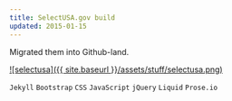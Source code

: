 ```yaml
---
title: SelectUSA.gov build
updated: 2015-01-15
---
```


Migrated them into Github-land. 

[![selectusa]({{ site.baseurl }}/assets/stuff/selectusa.png)](https://github.com/SelectUSA)

`Jekyll` `Bootstrap` `CSS` `JavaScript` `jQuery` `Liquid` `Prose.io` 